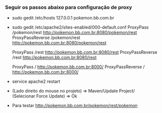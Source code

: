 ### Seguir os passos abaixo para configuração de proxy

* sudo gedit /etc/hosts
    127.0.0.1               pokemon.bb.com.br

* sudo gedit /etc/apache2/sites-enabled/000-default.conf
	ProxyPass 		  /pokemon/rest		http://pokemon.bb.com.br:8080/pokemon/rest
	ProxyPassReverse  /pokemon/rest		http://pokemon.bb.com.br:8080/pokemon/rest

	ProxyPass 		  /rest				http://pokemon.bb.com.br:8080/rest
	ProxyPassReverse  /rest				http://pokemon.bb.com.br:8080/rest

	ProxyPass 		  /					http://pokemon.bb.com.br:8000/
	ProxyPassReverse  /					http://pokemon.bb.com.br:8000/

* service apache2 restart

* (Lado direito do mouse no projeto) => Maven/Update Project/ (Selecionar Force Update) => Ok

* Para testar
    http://pokemon.bb.com.br/pokemon/rest/pokemon